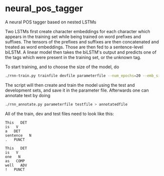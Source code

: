 # neural_pos_tagger
A neural POS tagger based on nested LSTMs

Two LSTMs first create character embeddings for each character which appears in the training set while being trained on word prefixes and suffixes. 
The tensors of the prefixes and suffixes are then concatenated and treated as word embeddings.
Those are then fed to a sentence-level biLSTM. A linear model then takes the biLSTM's output and predicts one of the tags which were present in the training set, or the unknown tag. 

To start training, and to choose the size of the model, do 

```bash
./rnn-train.py trainfile devfile parameterfile --num_epochs=20 --emb_size=100 --char_rnn_size=50 --word_rnn_size=50 --dropout_rate=0.05 --learning_rate=0.1 > basic_info.txt
```

The script will then create and train the model using the test and development sets, and save it in the parameter file. 
Afterwards one can annotate text by doing 

```bash
./rnn_annotate.py parameterfile testfile > annotatedfile
```

All of the train, dev and test files need to look like this:

```
This   DET
is   V
a   DET
sentence   N
.   PUNCT

This   DET
is   V
one   N
as   COMP
well   ADV
!   PUNCT
```
